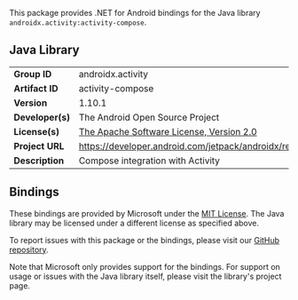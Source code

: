 This package provides .NET for Android bindings for the Java library `androidx.activity:activity-compose`.

## Java Library

| | |
|-|-|
| **Group ID** | androidx.activity |
| **Artifact ID** | activity-compose |
| **Version** | 1.10.1 |
| **Developer(s)** | The Android Open Source Project |
| **License(s)** | [The Apache Software License, Version 2.0](http://www.apache.org/licenses/LICENSE-2.0.txt) |
| **Project URL** | https://developer.android.com/jetpack/androidx/releases/activity#1.10.1 |
| **Description** | Compose integration with Activity |

## Bindings

These bindings are provided by Microsoft under the [MIT License](https://opensource.org/licenses/MIT). The Java
library may be licensed under a different license as specified above.

To report issues with this package or the bindings, please visit our [GitHub repository](https://aka.ms/android-libraries).

Note that Microsoft only provides support for the bindings. For support on
usage or issues with the Java library itself, please visit the library's project page.
